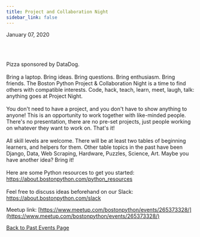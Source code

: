 ```yaml
---
title: Project and Collaboration Night
sidebar_link: false
---
```


January 07, 2020



<p><br/><br/></p>

<p>Pizza sponsored by DataDog.<br/><br/>Bring a laptop. Bring ideas. Bring questions. Bring enthusiasm. Bring friends. The Boston Python Project &amp; Collaboration Night is a time to find others with compatible interests. Code, hack, teach, learn, meet, laugh, talk: anything goes at Project Night.<br/><br/>You don't need to have a project, and you don't have to show anything to anyone! This is an opportunity to work together with like-minded people. There's no presentation, there are no pre-set projects, just people working on whatever they want to work on. That's it!<br/><br/>All skill levels are welcome. There will be at least two tables of beginning learners, and helpers for them. Other table topics in the past have been Django, Data, Web Scraping, Hardware, Puzzles, Science, Art. Maybe you have another idea? Bring it!<br/><br/>Here are some Python resources to get you started: <a class="link" href="https://about.bostonpython.com/python_resources" rel="nofollow ugc" target="_blank" title="https://about.bostonpython.com/python_resources">https://about.bostonpython.com/python_resources</a><br/><br/>Feel free to discuss ideas beforehand on our Slack: <a class="link" href="https://about.bostonpython.com/slack" rel="nofollow ugc" target="_blank" title="https://about.bostonpython.com/slack">https://about.bostonpython.com/slack</a></p>


Meetup link: [https://www.meetup.com/bostonpython/events/265373328/](https://www.meetup.com/bostonpython/events/265373328/)

[Back to Past Events Page](index.md)